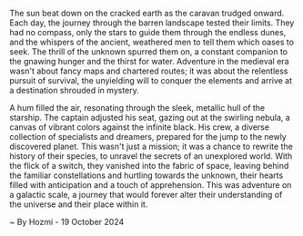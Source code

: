 
The sun beat down on the cracked earth as the caravan trudged onward.  Each day, the journey through the barren landscape tested their limits.  They had no compass, only the stars to guide them through the endless dunes, and the whispers of the ancient, weathered men to tell them which oases to seek.  The thrill of the unknown spurred them on, a constant companion to the gnawing hunger and the thirst for water.  Adventure in the medieval era wasn't about fancy maps and chartered routes; it was about the relentless pursuit of survival, the unyielding will to conquer the elements and arrive at a destination shrouded in mystery.

A hum filled the air, resonating through the sleek, metallic hull of the starship.  The captain adjusted his seat, gazing out at the swirling nebula, a canvas of vibrant colors against the infinite black.  His crew, a diverse collection of specialists and dreamers, prepared for the jump to the newly discovered planet.  This wasn't just a mission; it was a chance to rewrite the history of their species, to unravel the secrets of an unexplored world.  With the flick of a switch, they vanished into the fabric of space, leaving behind the familiar constellations and hurtling towards the unknown, their hearts filled with anticipation and a touch of apprehension. This was adventure on a galactic scale, a journey that would forever alter their understanding of the universe and their place within it. 

~ By Hozmi - 19 October 2024
